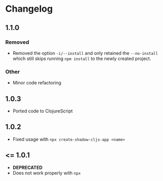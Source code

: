 # Changelog

## 1.1.0

### Removed

- Removed the option `-i/--install` and only retained the `--no-install` which still skips running `npm install` to the newly created project.

### Other

- Minor code refactoring

## 1.0.3

- Ported code to ClojureScript

## 1.0.2

- Fixed usage with `npx create-shadow-cljs-app <name>`

## <= 1.0.1

- **DEPRECATED**
- Does not work properly with `npx`
